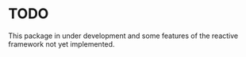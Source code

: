 # TODO

This package in under development and some features of the reactive framework not yet implemented.

